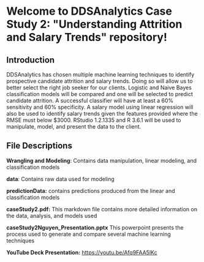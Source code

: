# Welcome to DDSAnalytics Case Study 2: "Understanding Attrition and Salary Trends" repository!

## Introduction

DDSAnalytics has chosen multiple machine learning techniques to identify prospective candidate attrition and salary trends.  Doing so will allow us to better select the right job seeker for our clients.  Logistic and Naive Bayes classification models will be compared and one will be selected to predict candidate attrition.  A successful classifier will have at least a 60% sensitivity and 60% specificity.  A salary model using linear regression will also be used to identify salary trends given the features provided where the RMSE must below $3000.  RStudio 1.2.1335 and R 3.6.1 will be used to manipulate, model, and present the data to the client.

## File Descriptions

**Wrangling and Modeling**: Contains data manipulation, linear modeling, and classification models

**data**: Contains raw data used for modeling 

**predictionData:** contains predictions produced from the linear and classification models 

**caseStudy2.pdf:** This markdown file contains more detailed information on the data, analysis, and models used

**caseStudy2Nguyen_Presentation.pptx**  This powerpoint presents the process used to generate and compare several machine learning techniques 

**YouTube Deck Presentation:** https://youtu.be/Afq9FAA5lKc
